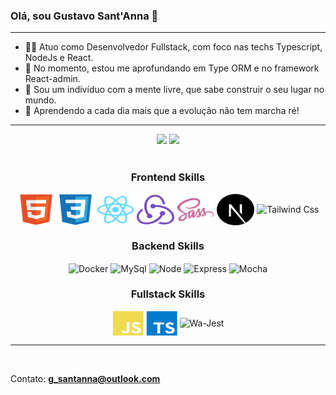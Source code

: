 ### Olá, sou Gustavo Sant'Anna 👋

---

- 👨‍💻 Atuo como Desenvolvedor Fullstack, com foco nas techs Typescript, NodeJs e React.
- 🌱 No momento, estou me aprofundando em Type ORM e no framework React-admin.
- :thought_balloon: Sou um indivíduo com a mente livre, que sabe construir o seu lugar no mundo.
- :rocket: Aprendendo a cada dia mais que a evolução não tem marcha ré!

---

<div align="center">
  <img height="180em" src="https://github-readme-stats.vercel.app/api?username=warywise&show_icons=true&theme=tokyonight&include_all_commits=true&count_private=true"/>
  <img height="180em" src="https://github-readme-stats.vercel.app/api/top-langs/?username=warywise&layout=compact&langs_count=7&theme=tokyonight"/>
</div>
<br>
<div align="center">
  <h3>Frontend Skills</h3>
  <img align="center" alt="HTML" height="50" width="60" src="https://raw.githubusercontent.com/devicons/devicon/master/icons/html5/html5-original.svg">
  <img align="center" alt="CSS" height="50" width="60" src="https://raw.githubusercontent.com/devicons/devicon/master/icons/css3/css3-original.svg">
  <img align="center" alt="React" height="50" width="60" src="https://raw.githubusercontent.com/devicons/devicon/master/icons/react/react-original.svg">
  <img align="center" alt="Redux" height="50" width="60" src="https://raw.githubusercontent.com/devicons/devicon/master/icons/redux/redux-original.svg">
  <img align="center" alt="SASS" height="50" width="60" src="https://raw.githubusercontent.com/devicons/devicon/master/icons/sass/sass-original.svg">
  <img align="center" alt="Next Js" height="50" width="60" src="https://raw.githubusercontent.com/devicons/devicon/master/icons/nextjs/nextjs-original.svg">
  <img align="center" alt="Tailwind Css" height="110" width="130" src="https://cdn.jsdelivr.net/gh/devicons/devicon/icons/tailwindcss/tailwindcss-original-wordmark.svg" />
  <h3>Backend Skills</h3>
  <img align="center" alt="Docker" height="60" width="70" src="https://icongr.am/devicon/docker-original-wordmark.svg">
  <img align="center" alt="MySql" height="60" width="70" src="https://icongr.am/devicon/mysql-original-wordmark.svg">
  <img align="center" alt="Node" height="50" width="60" src="https://icongr.am/devicon/nodejs-original.svg">
  <img align="center" alt="Express" height="60" width="70" src="https://icongr.am/devicon/express-original-wordmark.svg">
  <img align="center" alt="Mocha" height="60" width="70" src="https://cdn.jsdelivr.net/gh/devicons/devicon/icons/mocha/mocha-plain.svg" />
  <h3>Fullstack Skills</h3>
  <img align="center" alt="Js" height="40" width="50" src="https://raw.githubusercontent.com/devicons/devicon/master/icons/javascript/javascript-plain.svg">
  <img align="center" alt="Ts" height="40" width="50" src="https://raw.githubusercontent.com/devicons/devicon/master/icons/typescript/typescript-plain.svg">
  <img align="center" alt="Wa-Jest" height="40" width="50" src="https://cdn.jsdelivr.net/gh/devicons/devicon/icons/jest/jest-plain.svg">
</div>

---
<br>

Contato: <b>g_santanna@outlook.com</b>
